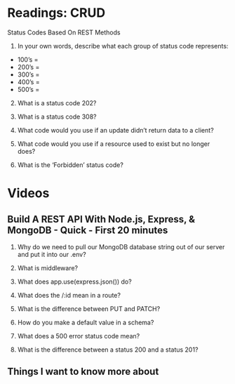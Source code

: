 # Readings: CRUD

Status Codes Based On REST Methods

1. In your own words, describe what each group of status code represents:

- 100’s =
- 200’s =
- 300’s =
- 400’s =
- 500’s =

2. What is a status code 202?



3. What is a status code 308?



4. What code would you use if an update didn’t return data to a client?



5. What code would you use if a resource used to exist but no longer does?



6. What is the ‘Forbidden’ status code?



# Videos

## Build A REST API With Node.js, Express, & MongoDB - Quick - First 20 minutes

1. Why do we need to pull our MongoDB database string out of our server and put it into our .env?



2. What is middleware?



3. What does app.use(express.json()) do?



4. What does the /:id mean in a route?



5. What is the difference between PUT and PATCH?



6. How do you make a default value in a schema?



7. What does a 500 error status code mean?



8. What is the difference between a status 200 and a status 201?



## Things I want to know more about
